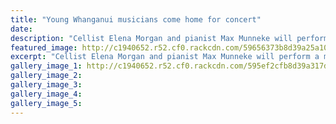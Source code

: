 ```yaml
---
title: "Young Whanganui musicians come home for concert"
date: 
description: "Cellist Elena Morgan and pianist Max Munneke will perform a mix of modern music and masterpieces next Saturday 22 July at the Whanganui War Memorial Concert Chamber..."
featured_image: http://c1940652.r52.cf0.rackcdn.com/59656373b8d39a25a1000064/Max--Elena-together.jpg
excerpt: "Cellist Elena Morgan and pianist Max Munneke will perform a mix of modern music and masterpieces next Saturday 22 July at the Whanganui War Memorial Concert Chamber."
gallery_image_1: http://c1940652.r52.cf0.rackcdn.com/595ef2cfb8d39a317d00071b/Liam-wooding-July-chron.gif
gallery_image_2: 
gallery_image_3: 
gallery_image_4: 
gallery_image_5: 
---
```

